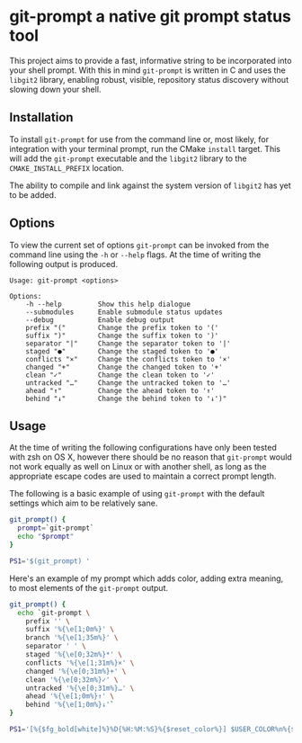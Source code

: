 # git-prompt a native git prompt status tool

This project aims to provide a fast, informative string to be incorporated into
your shell prompt. With this in mind `git-prompt` is written in C and uses
the `libgit2` library, enabling robust, visible, repository status discovery
without slowing down your shell.

## Installation

To install `git-prompt` for use from the command line or, most likely, for
integration with your terminal prompt, run the CMake `install` target. This will
add the `git-prompt` executable and the `libgit2` library to the
`CMAKE_INSTALL_PREFIX` location.

The ability to compile and link against the system version of `libgit2` has yet
to be added.

## Options

To view the current set of options `git-prompt` can be invoked from the command
line using the `-h` or `--help` flags. At the time of writing the following
output is produced.

```
Usage: git-prompt <options>

Options:
    -h --help         Show this help dialogue
    --submodules      Enable submodule status updates
    --debug           Enable debug output
    prefix "("        Change the prefix token to '('
    suffix ")"        Change the suffix token to ')'
    separator "|"     Change the separator token to '|'
    staged "●"        Change the staged token to '●'
    conflicts "×"     Change the conflicts token to '×'
    changed "+"       Change the changed token to '+'
    clean "✓"         Change the clean token to '✓'
    untracked "…"     Change the untracked token to '…'
    ahead "↑"         Change the ahead token to '↑'
    behind "↓"        Change the behind token to '↓')"
```

## Usage

At the time of writing the following configurations have only been tested with
zsh on OS X, however there should be no reason that `git-prompt` would not work
equally as well on Linux or with another shell, as long as the appropriate
escape codes are used to maintain a correct prompt length.

The following is a basic example of using `git-prompt` with the default
settings which aim to be relatively sane.

```zsh
git_prompt() {
  prompt=`git-prompt`
  echo "$prompt"
}

PS1='$(git_prompt) '
```

Here's an example of my prompt which adds color, adding extra meaning, to most
elements of the `git-prompt` output.

```zsh
git_prompt() {
  echo `git-prompt \
    prefix '' \
    suffix '%{\e[1;0m%}' \
    branch '%{\e[1;35m%}' \
    separator ' ' \
    staged '%{\e[0;32m%}*' \
    conflicts '%{\e[1;31m%}×' \
    changed '%{\e[0;31m%}+' \
    clean '%{\e[0;32m%}✓' \
    untracked '%{\e[0;31m%}…' \
    ahead '%{\e[1;0m%}↑' \
    behind '%{\e[1;0m%}↓'`
}

PS1='[%{$fg_bold[white]%}%D{%H:%M:%S}%{$reset_color%}] $USER_COLOR%n%{${reset_color}%}$HOST_NAME «%{$fg_bold[blue]%}%~%{$reset_color%} $(git_prompt)» '
```
